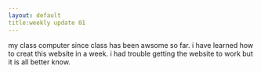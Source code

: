 ```yaml
---
layout: default
title:weekly update 01
---
```

<p> my class computer since class has been awsome so far. i have learned how to creat this website in a week. i had trouble getting the website to work but it is all better know.</a></p>
